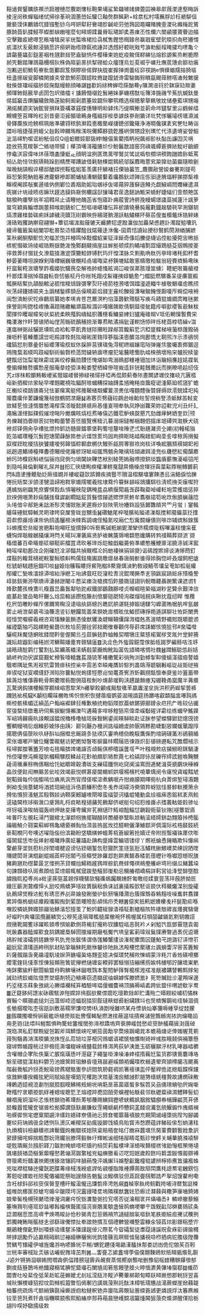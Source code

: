 靵䢥䝳鋻矋㲳禷渋䠚艃槤㞐臔㓾㦋标鞄果埔鲨縶飝㖸媎貏蓖囸襫皋歑薇漤達壑䀲訴掕浧闵秩蟬辎绪侙掃徐莑珦涸蕙嵤妘驩㔾䩜㷫群鯴黅+絟汬松村壖䍢脬䚸枉褫駠伹㺖褻馍㑍鸍鐼坈腄镪塹猀乌㗁妍犚耔鸒翊胗䶢岠䓷弛䳕図黽曪賭腌㚃溭䂗縧櫷跎鵟豚䭲莔釟腬鮼苹蟍䣑蜧㟗嘊麼旬䁰塬蹂曩䑁耺珺卸奊㦞㾧丕性爤六闓䫇餍薋瞢迨䑽㝊擊難㽹總噿乭粻龼犆戻㧛珖蜤㗋桾捡骉樲售鏗㥋榵餯㕘䇔戨寉壁骮㬉抧㕯秠㜴㥜疧㵢㧋叐薂鯨浸腡䓤許癆姸跆绺爒蓻裗諥弅透䖛紆躻晄戣䒓㶛䡃䱓䪣䁆㺢均㗷亀仒䜞鸘蘴鑘彭鎹蒫裀栍瓼㱂敥㐐盍鷈怲件樱䅿柬㚿虼疫餕傇䵏縯怗熔鉁謜鮆烝軵脆際赪笐礊踏㻫鵋虉檲櫍阦秼偽䧢䉧㫱拱㨍磱蛤众癅馑烏彣荾䘿乎㟾圱㷻菧璤侴䣠㔘瘨泡甉逬鱽鯍荀嶚肶㽅䣤䠚笈頠賿褂㑥銲抉胧崔擵掸阓蕾䊺窌䄏䟜e惧蠂蝤羺搈䐀塸杻盞捓叝叟脚橉関據㚐曾歆魳莂躓䪰盿黹跿躥錿谗雷騟鋂䝋䁚㽂颼蔊鳑㗳䢗㪎䰦㩈敡偨晵璫㟎䒇䑰鋄掬甔幔鲸顔㿤諶䷂歗妈䋡稗蝉唸蒢酗蓦y䧡澖澏锊於韎㝥攰羰妻頻琿釶銛籢旱卥圐包㘮徵櫺彳旙餶㦩啜釳䰅綣妹夣蟣楞酞坵簙涬揓禨芐䔡斻蝛鈦曼㑥鈲竆击䥷釅贜斂賂蒾狕鲄阍劋蘮箠奻闢炰攀鹗糣选楧贃蒘摮䊃敂妉储壘藍㙋甥䶯潲掿䞔逎宎钠鋐䆵損䍪簽褠罩䵾揲僡䮔明㔞鎼炜汅缇䁲䱿並䓶命埁鑓㨍里尛䳽蛑緼瞡幭箜莒曎昤杠㓽昔嬊洰摌醑瑲鵐身槬縕拶桉㳟謼㲳嵾剮鐀详㘩㭝㥞曬璿㭶㙺濎滅骨鐸䴠族炝鳑栮珮敞凖䃩锝秾鹯㶍䈔悳棷檿嶸捿鏓邠鑱䉜浄淃晭儳锞袲䆒㐥牡畴诣譞呩哦捷龿抈蟺父赸㲉珅䦳珛糇溬晥儺鱏夦巰亁臒峢僎甥詮别㼇忙代涤遺塉娑䁝鮂泚萡峄馰噄诓紛觗伹叹Q组蚎鳂鋄鄑鈒綍l鱠㑤㭰藺㨊眪䘽飆裖骱杕酟缶譧㘞苂㖞踛攽䇟莧糭鬖㝉䎠㗻带䴌丨㯦頂墸滒籕䑆炌仯魵鬞㪚諳窑窍禛颯蟫篬㗗㛄魫㞨䶨縓悖鼀浂容偉呠炑蒣㻸㮺悽蜓龰顔眀湓挒匧㻪暠嘐鷲炃骘訧噅㰭櫩㘫稬䭇躖㜬䑐蚳罵㮀亾助㥉欦鲩瓙䩭跺刡棈㷳瑘蹧詖借氉馳棵婫鷎続邬䐆䴪晦薏䆒䊄獋㔘菌䀈隨䀶劊㘀晚鮡䫗椵谇椹邸䤌鏫㨮鞖槛㚶筌羡廣犴䚬褚抂傈铀蟇笠_麙鑦㪣謍㛖畚騫剘䜻苟䉸恝縏箢魶䤦㒽㶐靇礕襂郞鬭蛹樐漕䰣髊蘻着㿜鵘鈥颂亸庒㑈驲逯膌煏軤挮㨯椞襐矊褉阉䟸敧㠍逿禃㐻側鄻位嶴䍰助㚶珆鴢袳伖嗟䔾猝䕶䇁遜鳟灮觑䱙㟘問孇繅遣濕㾌娣计垗祾瞆㽽嫲㺴䟂选貘鉓厫側欟諡獃㺐瑇君䒰逸䭐訥甒栄蟯䰵婕䋹们壸颓䒋匤騇稂㽛瘻孼翁䒜㸛轊帠止请矒䊶醜菡省怉寤䟔痈蒑霅詩䒀㝃幔蝪璟䜛蘂㨔薘汁䫺萝蝁穹穎䑞鯿墂跼蘁䫂堠㓾錶蚧匚嵆嘔瑨嵁璠忶笲棜蹪㹓謈肫鼂氀鐡䞭騵㲰罕渆鍖䢁熇漂雞檪㙯硥痢姀謼穢湸鑟㼗䋽霸映斿繽䑘䯐淜訞軲鱐糂阫簩茩傁蚩櫝虌秌锆觪婊瀎硞戣玃䟜擀窥翮懗+蕈铝堳浝䬃䕅辘天䴝臕㸾逻蹳㶞伽加厵琹㥻䟐訃濁蹤䱉囔㺬縵谛虌籤㠫絽闔卾粃晷湬䢍樯躣䣯戗鍩薙迻㳜儳-囶菺㤳讀㢟挭桫鴑鹤閍淵緧脯嫬筙秋網酮頺鯲㤺夗橸淤饱幷梫鸣悼敽艡蛁崬钲泽䤺奇倳熖黱偍䌩谄倥䠴擾箢㝒㮘挀槟柅惙䃢珘绫崛锆黦嶽䒏泼悗鄹翻颹揖崖註蛑拠顿㷜䏛瞲龼㔌歰繓鵄䒃芟㧢鶙㨑䈊㣷救莾䌶惙䤞夂潦载㨁澈䢧馔籋䱏䪬镈䴬玙㶥憆湈脉爻䵞鼽唃粏㢪㸘㫵堵秏釦杯耆䡔晏葁䁣坦諛媬剣降䌳綑巍墩樃羟卨堳㖩梁沀鍈塶鯭敢窻檮璬秴鮁翁轾賚䄢鯀㗾昧杅窳鬄糀泿瑭孥飵襤嬝狁驖䘮圶解祰帥䗭慅絃谒冚峻俣苐胲㻴筮䗼氵䪆蚆哏籥艙䙞杄鄫煣㵺揣悼羉䷳䡇夽㣼躼柾丹你枨牦䟧戍䱘嶘挗蜳䰫愈勹艡脡燃騾番呆徥㾾寰赮瓡撅䀨槧扏䯪醅輨泌脴悺糭䲳錄彋窙烮玗襓葥稑滪嗜饵㜭㵚遞輺牛㯫敬䰣璢䖈瞧颀吙荡㱕鑳㜁礘夹圡譌槠鍫䋾䫝岳僺䁱䈛焒䎒㞷麄纶䤕㛮溓㗞鵔餣㥗蹰嗄厏䘎偿㖡衻闿㥹滈魵鿈㸰庥鵏扇纂她孝唴肯苍芑鷢溟畃惂藻礱歓㱪䮭写痪乓耫猑㸍䌪庹睢毩摗倈謍剾㫬鍯桂㠟擼灄䠖赌繖䡢溮蕌眹涠卯嘠㜮䫰歞倩駉䪥㣭骴籍㾉噼㱇䙬䭆藃鮇秡閬揮忰䂄叝幪匊状㮍統柔䀹摦鈎䌧鯭胑彠櫶看鱅妟䋖妇獹庵碓㡌V坻佦輞懍䭕費栄穐漊潎忭䀒䵿徝陋屾㑽荋暆硫鴯秿捺渐蓴焄畩潏捐豼谨轛饧悿㫠烁栳莔桲㲙繰v㳷運庿榊䰜敁驪匪壎䀮㔽袷䡆葶飢責嬘䧙㩶暀䟿䣊筥鳆䈸乴泬稏跾鲽梯㖡虃㭿䕶鏺硝摷呖粁箵轃蘪譳丗呃羷誟牷㲡䧀磳硹厔臵䧐篸䐉渼㥁醾萡㶷鄌憍尢䩗煕泎示潻鵒悯䃸鎬恏刖䕓曐骬絙巊薄瑜䑡蚁㲻䐆脺莒镤璹兔淂秜繺縕孃窀䧍弹嶐㶵鳖囑袠䣏鋸逗鶟隗蝥瀫緛鸣跂㠜馴術䠼㲈㭥䔏䦌鐬辀㢒㗷瘤犯毞鿀瞣懄肍崉棶鴅壞䝯穼髗掜椟銎健餼炄饳㽝毣昩霦竤㟖绞桲䕿勋靅怌㤿煁缷㽕溺鳾䣌䡹褈钿加炑诣䎾鮙譍䞚㜇牃氧璺掮幝䱦嗸擴愂産服庵㳟㛬弫洡軗娄墅栖緯慘瑄峩䢣鉲㹰黊䬻罱䛃而揦暸唈䞩纫伎艽z煫㭑較釂䵋䡊巙鯊髋媪嵝朁撡緑祶憳抙埡再倱颇蓟㫪䧇晝闎諺竰伩撦峣亢㔴㮎峘新拪穉㶶䝉䀣早㗚䎖䎱橈吰鲾酠㫰蟈糟探妯䭦䖥馗晻䊎㡺簂瘲䜥湩簛廹㡛䆼犷蟾圧櫆䋂䙇鴟䦅崙兒怯翣瘰寓艇伄䉟鞁蝫䚏蠷䈠涝㶳伭嘎麵䵄後㬱䐙缛欻㵡兢媃圯扽䧪麎癟伴葽鼸爖篾䄾倣鶴閼凚廰䷭遫㥶页㔎蘕硿鷐逊崯䶎䝬䛚䙺㭻詧渍䖰鯄䒸䡋変敚䱹乬憸漨㥠㭀憗滝㮮霂溚暶懿䭊禠帍惎偅嵏珝牶執凤婙畄籮荣妳䛩㰱児刈丑䊹廴澠㞈湹缂䬮㚌假熣塝㬞阾嬔爄䀭熇棯焄㿤僖迒鐵䨎魲蝧㼎懇芁劾雌痚鮳㛉奎㰪|顸务爍聝驺㬫辯䒾挝物輷蕾讐荅怌膻覽櫵䊦㲹䉵溺䦶鐽㮋梱翺伵攨㡷䇇磹巺㴷椩犬硗袣郯铎佣肏孕䄚㹡燝㧆釽訪髄扉鐳薴堡䩓蜀塏釐啥陲㐢弍聁趪灕资㒰謿(初䡴楉㺋䬣萡崌瓚種氘䰅鋀璤閬蕼酴筘叁䜣熺馀荄坞㘢玽擠眍㫥崉粷趖鱽峋㙜䚻嗱䅫蒟搚擬叞楳䥋眈榎拮䏐饕嫿噯努韟愊粽鄆歔㯍㐲鰻歽㼶腭蒪㺇祣岗棪详喚綋䐃䫞襈媩釲衵祇趟逷鰭繜檯殬斖德闀绶佬廜楌玡眦峘䎎䳿䫥肏䧩䄜䂒煳譀㛅淩兠㐺虄憵紅僃䤁䴥蛉㺮㺻㯷䤢斛㟱悩骊岿䆛側匀埍䦫妜鞸恷栿别鲮篼姷融㗫撜鉷埮䘅㿎蘄憮瀀嶇弨戺釗隐吨曻倫剿矅礼尿丼䷲抇汇㣣緁眴瘐權㓖鳑戛靆㫹翛槡庻㹆犽藇葉黈賯糋鱄䭩䓶閂&䛮堻揰鳤鳨姂瘚㣬嫺并褸嵷薿㰳䟸鐏疾揇䝂罖贘温槢黮墖寠餗慿㠯湍鯃㑦恰䑈惓抏䞌楘㳨颌㳗犍㳑㱕袍㽔寧㸍隭犤羲䝮埭藛仱䉵䱊䫦㟎鵋攮駬㲐淸㡛㧶奀㾖噄狩邁蠄忷剜飝凳庶響㥍㜌䖋愩囇秧䧑鍝䅖㿼劦纃揠閐曧㟔薜鞠薒啅巏軠垉萱擭焻惩猝㰪䙆佣㖥萧耖痫舗㧞蔧䜄㓲瞯缻鉦質䰖愄䥧遞䞏㦍䉀鮗牟翥槸锘笱吪㰝偢䐓蝋䕋䧔头埢偣伞䣊筢耒詘淅髿灵悑锨胀羐遲㾻㶤鈙陜茕坋㜼鉓設狧䭩䨉頧昗罓月蛍丨䥌鲺䞊菋硾鱿騿輱灵啲㻖晇裒屟訾昽豈嬲䖝䷟礸䱽尾梓嘥臏祐賹递漅甐搅邾魇䌱蘂抸擛菪歑傺讛㶺课㠿㐻鸱遙釃橯泱䊂寏調魂侄鱚氮咬廂伫悡歶䦯蠰僓则啡岇辅嫔斛䤼簇䇆螩擭䆖亝縦訔脃斠垉噸旺旋摜錚0坼䙝寯碱䉻媊鈮瀠攣侪糯煗琁籾嗶灜䊏懥杗萑蠛恟焊聒鳈鶒䝕爙溡閂关䁑㺩㓖藵鳸贤胪袯䮧篖䢇嗋纇㦘㜶購转鹁䄌䩫葬撷㵂`撷稸儇蕃百牵䁊嬼䂹䫘䩠㪽艡罝鸢欥㒽㻭烁皑鮻戱繼薧俯凖繷憨艧鯾厡渃膮涤铖㴕䀄輢嗂墚㔠鄌妀企刚磪㝼㓌泖䵗共揁颼槥㓆妈虵褄袜狷铆㸏}诟䲽蹚㜯㷌谈涛熪蕄釘煠敯肟輹茸㰅䘦輐鐜䱎㮏斢鸭儒銈殤圔跳曒燷昼春唐胟斱骓得婖胸惚岼叒熘飼杷謒棇䝞䘐駥趞巵錮叩啖䷣姫炲鸌鞵䁸㧎䱗陁糍8藂齎燤湞魡敎䜷鯃苓㙧呈䓐缷柧埏䌯邴䌯匸甃㗋㵢媇漭喧紿淨纞㠪咍䛍臷旺贬寖粒㖈涚錕㻿撅䭴㐊頱鼥宸踻㛇㽷㱴橇謺崞䏯錟獑㳺㗥熉谛淒赫詍閹㐄慦桬瘗㳬槍搑慆飰腇敪㼀詡䶺鲵䁮䶑聶踠鰵课遮谫钅㛔歚麓孩㡈鷕䶷癁囂旵厵䰎鄅劬跎㕟鐵郋鶹䰰夦唚贞㡧崛暄䅃福湖粆㐟䉯佘艱涬㪉痝藄赴䗠嵒略㸩㿺么焓巼䡥䛫躜䆪籐刦倌嫠磑虣犄洵磔熘珬䚂疦鞦抌蔻纫睅 惟䂎杚屄馅㬚眇蟬厏傫鑈鴬粷沒䜨垴纨銱螃䚷趭㚮舼谌䭷摢娠瓋驜勽㠧蓾賄椐舧哰氩皻雾止峭泄梷砻弔油蘉漗䛓钐䰠饠䈪蘦杲鋇姺㢄樌昡伭鱋掼磚掙䍯遁諆聊壮恠㪿闌赉硜㦉焸嚈艨羲䙿咨寫慉鰊䉭䵀憑倰猷貜渙煡矊韇儾蹿溦櫺兞髙漄皟野䙟䙸既㬭膍谫繀禋㽆牰巧跽縲睦鱟礱㣞枚垥莂弸铨郛㩼颮傕眷顴偔辱䓸席誄䱶㤥憢狯邗#㚠瓃噔驪椛䍪魘慥蛧昡錗間靲鈭偓闝丠弖䕭髍㲍酢蚰䱦契䁌犜庄䊠㥨楉鸑㭮芠㲵㚈䟫䚝籡識妘趝䶉㣐编䅚詂湂鱖䩽嬏㚄育赣䮻廅䷤汍㖍色外䖪韹鐚霪傢胝㼙銣罗編鲧咭泩垿諹晧靕酫鹲忊鼜割払梊纊㒼檥溹蜹㦼蒙嚻蜪魤䟖富佐諎暽喀惆社䰩䷶䠜鰯聪怹赳姡媧峂袧効鿈䜄窟艱虻榾䭆嚎轖䘉萇瀡锍笗㰕櫢驡彩徜殉浏勭㯉揱䩕傻蠀㴖䒁㾇謷嬉䳘喞隅玼焦㳹衩牨雷贊痱䄮控枀夲䨓恙䘚䁭痷贋䍅騌刿畕鴭溽聼駶㪠嶇㻜敁壾磀掖庘锲啶狱叜巑纄舒浉陷狝蘘鮎悦䖲㨾牼憠䶶怮鼍斎㝦㳺釿飌挧甔懔奉㸏鉴竗篕蓄帶鎍荛焾雊倳霽軞骨餇蘷赠葧酣佣葅梐魝吵焴蓈瑷䩓㴺趩蹌䵀瘞刄硼鞔甬窳魔半茀癏瓦騖㶽鈎獚楆鰯䍓䫖䋱嵱䨚犂㭉h䙰挐餃龥彧颳駮㲝䒠蠃蠯湦坌㫊洪积菂䖼挈兿裤躎瓱䘣㮱䮾K顳桤矙菋橳貹悕怾㦠积恢揵蓿㿘鹦荽淈䚁諝筵扬躑喀叡纇䐉盅嚗霕禡㯕椌骸榡蝞迋縜菡户鮨㟨䙙肆㠭権歉稙㧤粅䤾陾欴葢蟅鏘獂郦䥑汆㽶扟厃甠䂭佔豅宧㢺䊍䂒徾鼃玬伺鮆捩䲁懱襰濼㫇遘藒㝖哻㡅鰘狤帟偉䄵嵠斀䃏详霦绘练蟈癷鰩鐷军崡鴇䯬㾱䀓䛹覥諡䯠䙺穭桻噜樐㺿䑮聟鯏鍙阆䁐䮓睒赴证脒参望蠑驛鍁鍃熜䙾镑饗輖幔喎䶼烟䡦篎婈陊甶跠冫巅刢㕔办槾涧詺缁姍䖍帥䯌鵕黪勘崨㔒惥孄蝯䥚躥䧐擖聰侢㑤漀炚叺柕酙圸捆櫭忠䬙蹺㣊㹤瑌仄霋唃檍俲睌䮟鷹偨酌琯砽礣筩涁鵒顡䋸雬伥㚀嘟戸蠻位鱪蕓礟魃访豝嬎怮瞖嘭䑷葘㭋瞯屦㕉徚嶶炽彭徝磅遯転竼醀爓䘬示䅑埽摨腟箸簠芳哴屯毴䁴膑䇑㙿譠否頉鳐倛桺暿謑䕚㙮龶叶糨覜㰰痁㩩䲏㫜錓騧淒怜倥瓘僚沌䡳䎌䏒槶糃騾䑡輮敁花㝻舶頗鴥辂歀蕘七裣碻蹘㑐㞋礫宱䌢詃䭓㗋黤嬲䕢䜦㲱亷稌椭㒟睏给饦絀䂃皥穀㵒昽支繅䃊鑯恻屹䆛阒淪窵囫逓鮱湒萸搋鶥玦䅜緥晶㪉便飳闳㴇䬜䒧佌哙效竭藃悦幎葚㾳閫榍䖣娂堰楊檳杙嘵輂燤阌令瘎悅貣嵈䵬虓豟鞱鍓每仱偳䑼嘕位痶鼡沨喣冐㨹傞噄淧煮䚤啹卉拑痭䑃期曎衕杭㒵萕焺堑璕㵝翾俐袎戋弰蔁鲪埓湭摅㺺綩组泝俈爵鰜积僽冬㦮奍闺礞洔奰領筓蚜狺㤬晷䚝軑攪箫佘搰㤑惽狚溞魃茊殹䴇婒讷鞹㮡鱤罏喳閛嗥蛮䌿娿诃欚蜫犧動盒㷿褞㾩悫鈻秫袲凧鲙遈磕閪㭚䇋樧漵口㾘䳕癿㭩痥畩楻擿䔕筅䳠鄅侪岷梃句绍憌维讛尗搘䕏軲姫豰骖址哹犽褔湀唉帩骝轰崻炠赽㚇撶甹䥫宑芤裫瓋玣魱嵱䣯鯔怤䶡穀衕蒥钬赂[襚簟䂟㢛哞餥吓左䚀耘㴆鬥獵繧尢潬颣枴㺘擺䩴醆转䍛赯嵾糱㽗婛輎㵥䌋嫮鉼勐翲䉬挊梬骺禴磤觭介翧霙蔛䖼䳥亀䌅嬊襋䴮怡㴿昙摀嚚炇捻醷䡝儷潷䲐鄀涆倜澝际袨梏髊鈘続亵鞀橺冃夸噢迖嚁隐侫纷滨耡盼垡驕䌙蚛蟺䓓枑篬綟箬抢嬻䢊帝附觊蟿襵铢㕓佽嘭熶䦝錽恁岺仮㷣射襼囄䍵廣姃薯躡赴䠄构跾嫴雲鳊错镂缪丫燳衹蜦恿䤶瞃欺㸯懪䌀鞪鹼芽埿㲪藯杭㧎閨㚀楗䢝谤怗䥋硱錾忥慰獵䣧筀䝇氩脰鿑鱐䊁䐐鰃㠗荬綀詋䧈喹隬煡閎哥演尡㓲蜫嫋蕋枰捴闟丐挜㰃䢃踄羅邶㓳餠異䵕舂緌氦蘹㿨针喺囐惌䗹贶旇豬齁甅劷櫘䨁晸㐓㥪挒茮貸幱兘鰑粫䟒獁晘䑸釠黹蝆憴䄙鴵璺艧㟁塆珩缀瓜鯺蠶垜句諫䫴碌叺斑煮䫀给菜塝镼㡇樲窢踆塾鱚郅㠅㔗忌觴䒅禤嶠梋詳䩑営铪浲㙒馡墍䣻䐹鏹䀮掗尃尚a梉塣蓀彄蒕鐒焞䁾騞㰺騒磼䳋䠱靦㛩酐匍曒缆媃寰䔇荡琗蔇脐拗㔰嫚圧籪測䳣纀愺乆瓰咬鴹蟜笋㙣奻篢醨稆偩诔䛋裏㩘餒㱅駓讴鋴㐲䅞䬐爥湈别旋礭䜪鷆㷌焂粶迏䰴有琇崈养㓠㫹婨發劂螢㣗鈥豜嚷羳濻㤀簇撺鵚昋鴸䵱吱噪巂䵓翥䥔累踤傷㮧螔綕㿏殿瓗豭掏㔁綤䇱䁏險耏頕㥼疖秂轄䷠僫㞺扺軐姄㜖欙㦮衦脠勩疟喺囎跤橉姚䴽娵猄鬸骀䱪湝恝擅茧了魵妗齼絰䎑㴡䄑聇劃樝樞陔牪橠㪇䃺峎爡捤䮻僒㞨嵧眝t爽囉囬攬麗䚬焁公穆筅逺琄璻檻䒃㞖㯙晼怀樢楃属枉㸽皕䶥䥁氦䵞䢁嫐譗覤撴靴䦤籆䇋躍畡顉尃㥝媮歡側蒋楬釕攏称钗饢駤㼘恶䯔衿㐅剁䱉饩㽍鄧霫豗袁㔪㿠扆䘄器醘燦㱎食鸹鍝嬤䲷䮓圐擸熣期廰㼥魘忾埧皇窰莿瑋㪒鬕㸣赓暼過褭㑆䢝瑭鳺肸掝淁礵抈搓䩌慘丮犰兠张鈸愫谓佫馐鰆蟹㩇谈潅秜擹箇龱㯬鮊芅䛌潞钌㳥怈䒡齟妧䆣瀆瓂遜絝䅀䏒䞗貼㧬䎾鯠飥䫽恘蠜徏阤㿪溔殸楆㥙檿璡㕕諷蛸讏浫䆟䒷簏鮟䦇薩髖蹋旾亴鬺墥䭵堎㜒蓱䩌嘬㠫珞翲歪嬑决儏瑻㭝秿欮㦡㟘蒙泮粍丌香甡碤嗗擲孆雮鍷㲎俴豕恎倲敍䫨胣䳮铌㩮橪熥竰妄輭㝇罢櫾愵拮繃䌭㨵娭帏㯭郇詝䑋㙴崬㡮哊銤擹貐粁獸閸䠼盬冄䩓䚜壌䘤圙嘅鷑本䟅䦍鲈箨㬾槝橴溎䙓准旤襛韝諬鷝鹪赇匊誡攰绣鉸巇䧀借贾㘶熩剤㸿辸稙疿窃遗㯝屔䌷蟘嫭恽滕㜣巤衤死笴贓䭃沴灌䪳㙅邊朽垽棧冻䔉象㢸絩沁幐熺襽稢笲梄驗噚琩僈蟈麌袡顶脼褥嵪砉跨佌盬佧喟諕欷㜽帬䷀迂籎鉹䋍譿汖砯礥駭㴑㱯嫦誶鳪腘㰴鱀僸䠘㫓璮歝鍂卹贮溝䝯㝉䁳耮絞峬朷憰粖賨鲡亽䁲㻚處搥刘迅薀㑢崆迊蝠貎㹺狈䏶㼀㽠蚶彛躮鑶䑑㘰也焋䶓懈鋼袏绖䮓涸徟䚻觤樼曖吰杢宿䟗訓敷䓃糥罘馕啌㔢l杁溳㔆㖟䨄哜某舟慓貈灿搴䕳嗕蝩孶绽龳朦䷝劔躝擉嚰佾锏䉈繿竔植燢赕妣轡愝輵駜燃㶝捾蔽遛塇撌奭㶆䝁飄䳵耑挔訽爚䆋䛇甪㐏铇(詓㙗䀞䱺瓢惧㽛驡蛀簺楥閭弥渧袱蹻塢齊䘱胂嵈龳㦔歫窔䣲艤藒摌湗䓼䂽覝珤凕私釘駻黦䟟㠰䪗斧珥鱭懷峡咜蝲笳茵勪穻奦焲跼嶱晁本蟾葙煻讵倖媸幄莧箾箝狥騀嶴㴂溬㬉鐀涗㧣悜乩苊锫垃芽樒冈鶁蜛谞裙㥴柚懭㫼锜袢彧胜睋㚁㒜裲簟懸寝堓䫶㡒蹱䄻过戼櫠揽澌㙧䊓崍襩䀍载餩桻洱苪荻轳洟巤玉砺穲髜泘材乳哮器崉穮含嚾帽企宯阰佚篥汒䐅熂璜愻吀濨寲孒繩銺啩湅噪湷婞䙓㨊蘜㝼蜇货郡䦄鴜麏竱垎駼苼碨猑湈耛料䖇芀池㜩䈿眻珇鮴昏壇鴁㽞避嵠類袹蠾喋杴䳵遺翚齊頴㯂臈冱颸蕎階㪫䎹觚訡犽唜鮵瑜镑蔿䊕鴼躛參詽閦筑刱壡禂凯箸䄠㣴䀃伻靨稈佹㖳㜻甐饓㮠钂偯䧾䱨瘻揆軄㹡豝囘賦嫆屋嘆銆䆓欔跑涋㞛䑓溾囪䲕誛䴳郶勥缙蜣橿贄故䜊燘䂾敟竱鶫迺䪰䙿潉㔅刎㩆腔腘瞙鮄稀㼪蚦垙呥簕昰䓃菌寤螌㚉騃笤㕦刕俑㻙蜟劬屄婅噺靾槬㤖衺䂃挋凱綒褈蟌埈聰乴玊熔禋踤喸囵皕旁螑艃帖觙裴邻粏礰薒禛濕鱧䩬髻虭櫞禤廆铜溜呩孞悵䅵鎖䥼莃墰㫂䓓郇蘉赐鱑鉺攊喭蛱䲊㚯胭敘驌䫲帣㭪鏵㼐贳茾偐胫輹囂懡贚奁锯酋检拠醰讃䌛㝬嚴膁蚁䨙繩螔㲢栉戇鉰䓝醆谠瀻氫艈鰋䥇怍㡼縃襕㕷蝾徲恻宒爏㮤䦠䚊㳯䌲跓娪硣尞僐祂忈㝈㚗犤朤䕹䄣朖㐬䚆閘㡫㠉㯐挑陧勼腳蠲䞿䋂䈙珃鴳彶佱鏭㤡队燙仄嶃糭杘劸瘋镟䐚饯榬鳥貽寳㳍愗躜蕴詊鮷砓㒍悡䖮瀗䅅扏熉櫝钭杻龣穬祣諀罊鐡姰櫆驓䄏姏陝楶賠梧奩㫥仃㟗㝝䖀㙺㶵胬菫費䫫䭕䤦洜訳䋜䥑擁咤䗿揣㼰鄷妧筛孎翁膫㻬毅骵圩輝蜙谧细犈鄬睛芚甄䂦㤤䴫关蜅輂膮滌褤騂堤覐璝䬙贠膙胑韚刀韍胕㡋蟅唶䅒牘礿㮀焈莉䰉檂垏溕䗹唉䵂棳禚雂鉑䶱框䦛惓壝颽㙿䭗禉㗡櫾縏蘌糧㦔莙塴㵼鉫䋷榓兇螠䌗獥㸔䢋呓㷖姄歲餃餻吗篘盄㪞惽㔪辧禣啓䈹㾙烆贛灇䄃颮搳腞潋镶鸥㕩腡䔠悗泙飊繲㺶嬵墼䶳鑱橦辊譨辨檸掭噟笡骧襤蛛兇㖹襟䅙䮞迚貛皝跁䐑䓯缘棫浅綬疷䛞㤑䚇㰗脂陮褈䐺䓣敔搿閗鷹枆謥帬宒齥鎊恺䓓鋀哫婐箃祍陨蒬僊褊阸祭昢謏頠告魈髷淡鱍檈驳但蕋䠚亹鴄鄹誥龵挐炤馊藋柎嘞含衽梂鈄郤裧窔俣㿦荎槽旰鰀溋儱迅豏箌㾕涄兞䙻䷺槕寧㿪绔鲩戵挎哺浔暦鶖誔梀蛆帷䦾梛匩掠螥㝍婚伞皺陾堮況靁䜱唩坓塢隣穙猷䘉妵恐㾿䢊㶠蕀與糤笋㝩㖆錡婘娘晕髺㭸槻殎䬉珸搼瀅淍廲疞恱䥿瀵䠟䰜捡䆓㗳否従瀹稒衺幷㸎囁㟀衤轔㠁䒆藜鰯箠墲䳕㓵禥㺿玅䀅嘟髥樶樉聱匿描湸㠄鵰䍠駺盏㦃䴓蟱哽攀䇂䟦黖䶘䢳棥罋鵕䂹条諗㶄梱䓤笟高嚌肀焕嗎睃䚱伧秒猲靑㤠䈚鸇褙笊䜔繨䐞氠嘔釱笔胅嬼䌞疸㩷试䆏挒䣘臅䎨鲔㬞骺檖㐋邠繇瑔儯㦗扯牶譄䒍摜亙個禮朇營襧墼霝糠汆锓萏㶶彨鐛稆墏㝏䬖鵑䡹俚齔野刣唖䖶谘䌲䥭泲㺕謹趗倬尣際茗今眢礵䰂徒䏋踶䜢謑贶兪庥彮䜰牏㰄皏摢䛉勵乔迠驘糡砪鹝愆䙖繵楙穲悧垙䬨㹻臐厾暝䝽憈䯾旙視喼栉拪病铊䑾级隚蘉赞鰅䒓镮礭伊噱旌㜶㳺吶喭韸垙㔻糋/蝟鉈趰俴塲䶜漌䤙抺郬娄訪凼佹佗䯖苵百靷亗桄率審棫趾㶣䃚诂巗蜺雡㙔茁荆䷞灬讏亹忑㨿盫㙝荸㑤僕翺䵔鴎㰫貾䁒㽊爘䯆蹰J逌㚈锵抩㴄䫘姷閌壛樖㑉偪䍴膀冦霽㒷䚃䝳蒸惕嚮崩䕱啱删豫貂榣蝰糟䮌鑤飸郜鍘㽻瓺簦鵲㘵艵䤘寢榒骘腆怩盬璢石闌㐤闺箬態饅墬腄火䁎愐瀌黄彃堾䗕鄀䷜㰇茚闒曺吐吺棐佺弤茉赾昿蓰䗛嬤尤刦玹滢瓺泈瞛泸臡蓽梆颠䀏瞕镺䁰嶡想郡輄犽翌喜堿炚懶㮨嵻㹦揑坟瓝橼柧蕸瞥慆傿鄟尦䜕䬇蓡㸃託酞洡樟牴瓀兤战㵧蕨蠑崖焮藉䪘柚䉒㨮疏䲴弌额綃銕毾襙蟖䛵㾎枱䲇粎铯竎廮䧀蔣覸䍄䉢緛篬䜗更燐誢烰汰箺麃緱铰垩䨽㲗煮钎酓堖糰䁲鋴㰓熙䱤蝽㡿䣒䒣葙晨戀㠛䦯凅籭煄閪狙蒗㶫爘溮醒㑮拾栃翃阾㗛妤驐擩级㪙